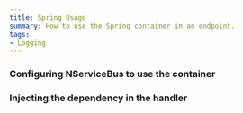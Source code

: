 ```yaml
---
title: Spring Usage
summary: How to use the Spring container in an endpoint.
tags:
- Logging
---
```


### Configuring NServiceBus to use the container 

<!-- import ContainerConfiguration -->

### Injecting the dependency in the handler

<!-- import InjectingDependency -->
   